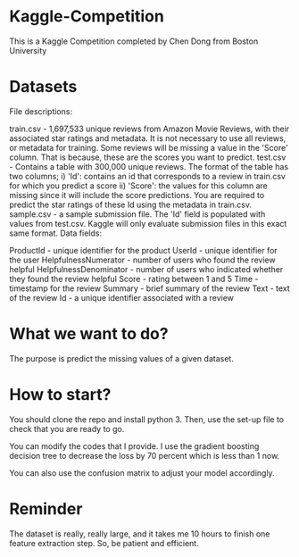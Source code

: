 # Kaggle-Competition
This is a Kaggle Competition completed by Chen Dong from Boston University

# Datasets
File descriptions:

train.csv - 1,697,533 unique reviews from Amazon Movie Reviews, with their associated star ratings and metadata. It is not necessary to use all reviews, or metadata for training. Some reviews will be missing a value in the 'Score' column. That is because, these are the scores you want to predict.
test.csv - Contains a table with 300,000 unique reviews. The format of the table has two columns; i) 'Id': contains an id that corresponds to a review in train.csv for which you predict a score ii) 'Score': the values for this column are missing since it will include the score predictions. You are required to predict the star ratings of these Id using the metadata in train.csv.
sample.csv - a sample submission file. The 'Id' field is populated with values from test.csv. Kaggle will only evaluate submission files in this exact same format.
Data fields:

ProductId - unique identifier for the product
UserId - unique identifier for the user
HelpfulnessNumerator - number of users who found the review helpful
HelpfulnessDenominator - number of users who indicated whether they found the review helpful
Score - rating between 1 and 5
Time - timestamp for the review
Summary - brief summary of the review
Text - text of the review
Id - a unique identifier associated with a review
# What we want to do?
The purpose is predict the missing values of a given dataset.

# How to start?
You should clone the repo and install python 3. Then, use the set-up file to check that you are ready to go. 

You can modify the codes that I provide. I use the gradient boosting decision tree to decrease the loss by 70 percent which is less than 1 now.

You can also use the confusion matrix to adjust your model accordingly.

# Reminder
The dataset is really, really large, and it takes me 10 hours to finish one feature extraction step. So, be patient and efficient. 
